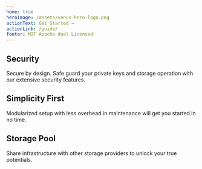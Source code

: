 ```yaml
---
home: true
heroImage: /assets/venus-hero-logo.png
actionText: Get Started →
actionLink: /guide/
footer: MIT Apache dual Licensed 
---
```


<div class="features">
  <div class="feature">
    <h2>Security</h2>
    <p>Secure by design. Safe guard your private keys and storage operation with our extensive security features.</p>
  </div>
  <div class="feature">
    <h2>Simplicity First</h2>
    <p>Modularized setup with less overhead in maintenance will get you started in no time.</p>
  </div>
  
  <div class="feature">
    <h2>Storage Pool</h2>
    <p>Share infrastructure with other storage providers to unlock your true potentials.</p>
  </div>
</div>
